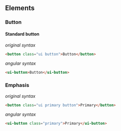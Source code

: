 ## Elements

### Button

#### Standard button

*original syntax*
```html
<button class="ui button">Button</button>
```

*angular syntax*
```html
<ui-button>Button</ui-button>
```

### Emphasis
*original syntax*
```html
<button class="ui primary button">Primary</button>
```

*angular syntax*
```html
<ui-button class="primary">Primary</ui-button>
```